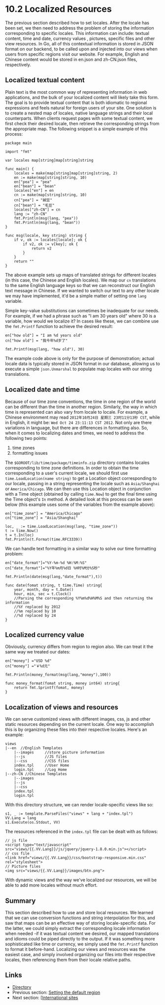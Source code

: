 # 10.2 Localized Resources

The previous section described how to set locales. After the locale has been set, we then need to address the problem of storing the information corresponding to specific locales. This information can include: textual content, time and date, currency values ​​, pictures, specific files and other view resources. In Go, all of this contextual information is stored in JSON format on our backend, to be called upon and injected into our views when users from specific regions visit our website. For example, English and Chinese content would be stored in en.json and zh-CN.json files, respectively.  

## Localized textual content

Plain text is the most common way of representing information in web applications, and the bulk of your localized content will likely take this form. The goal is to provide textual content that is both idiomatic to regional expressions and feels natural for foreign users of your site. One solution is to create a nested map of locales, native language strings and their local counterparts. When clients request pages with some textual content, we first check their desired locale, then retrieve the corresponding strings from the appropriate map. The following snippet is a simple example of this process:

	package main

	import "fmt"

	var locales map[string]map[string]string

	func main() {
		locales = make(map[string]map[string]string, 2)
		en := make(map[string]string, 10)
		en["pea"] = "pea"
		en["bean"] = "bean"
		locales["en"] = en
		cn := make(map[string]string, 10)
		cn["pea"] = "豌豆"
		cn["bean"] = "毛豆"
		locales["zh-CN"] = cn
		lang := "zh-CN"
		fmt.Println(msg(lang, "pea"))
		fmt.Println(msg(lang, "bean"))
	}

	func msg(locale, key string) string {
		if v, ok := locales[locale]; ok {
			if v2, ok := v[key]; ok {
				return v2
			}
		}
		return ""
	}

The above example sets up maps of translated strings for different locales (in this case, the Chinese and English locales). We map our `cn` translations to the same English language keys so that we can reconstruct our English text message in Chinese. If we wanted to switch our text to any other locale we may have implemented, it'd be a simple matter of setting one `lang` variable.      

Simple key-value substitutions can sometimes be inadequate for our needs. For example, if we had a phrase such as "I am 30 years old" where 30 is a variable, how would we localize it? In cases like these, we can combine use the `fmt.Printf` function to achieve the desired result:

	en["how old"] = "I am %d years old"
	cn["how old"] = "我今年%d岁了"

	fmt.Printf(msg(lang, "how old"), 30)

The example code above is only for the purpose of demonstration; actual locale data is typically stored in JSON format in our database, allowing us to execute a simple `json.Unmarshal` to populate map locales with our string translations.

## Localized date and time

Because of our time zone conventions, the time in one region of the world can be different than the time in another region. Similarly, the way in which time is represented can also vary from locale to locale. For example, a Chinese environment may read `2012年10月24日 星期三 23时11分13秒 CST`, while in English, it might be: `Wed Oct 24 23:11:13 CST 2012`. Not only are there variations in language, but there are differences in formatting also. So, when it comes to localizing dates and times, we need to address the following two points:

1. time zones
2. formatting issues

The `$GOROOT/lib/time/package/timeinfo.zip` directory contains locales corresponding to time zone definitions. In order to obtain the time corresponding to a user's current locale, we should first use `time.LoadLocation(name string)` to get a Location object corresponding to our locale, passing in a string representing the locale such as `Asia/Shanghai` or `America/Chicago`. We can then use this Location object in conjunction with a Time object (obtained by calling `time.Now`) to get the final time using the Time object's `In` method. A detailed look at this process can be seen below (this example uses some of the variables from the example above):

	en["time_zone"] = "America/Chicago"
	cn["time_zone"] = "Asia/Shanghai"

	loc, _ := time.LoadLocation(msg(lang, "time_zone"))
	t := time.Now()
	t = t.In(loc)
	fmt.Println(t.Format(time.RFC3339))

We can handle text formatting in a similar way to solve our time formatting problem:

	en["date_format"]="%Y-%m-%d %H:%M:%S"
	cn["date_format"]="%Y年%m月%d日 %H时%M分%S秒"

	fmt.Println(date(msg(lang,"date_format"),t))

	func date(fomat string, t time.Time) string{
		year, month, day = t.Date()
		hour, min, sec = t.Clock()
		//Parsing the corresponding %Y%m%d%H%M%S and then returning the information
		//%Y replaced by 2012
		//%m replaced by 10
		//%d replaced by 24
	}

## Localized currency value

Obviously, currency differs from region to region also. We can treat it the same way we treated our dates:

	en["money"] ="USD %d"
	cn["money"] ="￥%d元"

	fmt.Println(money_format(msg(lang,"money"),100))

	func money_format(fomat string, money int64) string{
		return fmt.Sprintf(fomat, money)
	}


## Localization of views and resources

We can serve customized views with different images, css, js and other static resources depending on the current locale. One way to accomplish this is by organizing these files into their respective locales. Here's an example: 

	views
	|--en  //English Templates
		|--images     //store picture information
		|--js         //JS files 
		|--css        //CSS files
		index.tpl     //User Home
		login.tpl     //Log Home
	|--zh-CN //Chinese Templates
		|--images
		|--js
		|--css
		index.tpl
		login.tpl

With this directory structure, we can render locale-specific views like so:

	s1, _ := template.ParseFiles("views" + lang + "index.tpl")
	VV.Lang = lang
	s1.Execute(os.Stdout, VV)

The resources referenced in the `index.tpl` file can be dealt with as follows: 

	// js file
	<script type="text/javascript" src="views/{{.VV.Lang}}/js/jquery/jquery-1.8.0.min.js"></script>
	// css file
	<link href="views/{{.VV.Lang}}/css/bootstrap-responsive.min.css" rel="stylesheet">
	// Picture files
	<img src="views/{{.VV.Lang}}/images/btn.png">

With dynamic views and the way we've localized our resources, we will be able to add more locales without much effort.

## Summary

This section described how to use and store local resources. We learned that we can use conversion functions and string interpolation for this, and saw that maps can be an effective way of storing locale-specific data. For the latter, we could simply extract the corresponding locale information when needed -if it was textual content we desired, our mapped translations and idioms could be piped directly to the output. If it was something more sophisticated like time or currency, we simply used the `fmt.Printf` function to format it before-hand. Localizing our views and resources was the easiest case, and simply involved organizing our files into their respective locales, then referencing them from their locale relative paths.  

## Links

- [Directory](preface.md)
- Previous section: [Setting the default region](10.1.md)
- Next section: [[International sites](10.3.md)
